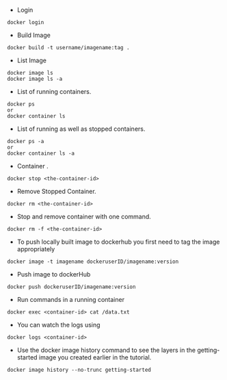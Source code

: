 - Login 
```
docker login
```
- Build Image
```
docker build -t username/imagename:tag .
```
- List Image
```
docker image ls
docker image ls -a
```
- List of running containers.
```
docker ps
or 
docker container ls
```
- List of running as well as stopped containers.
```
docker ps -a
or
docker container ls -a
```
- Container .
```
docker stop <the-container-id>
```

- Remove Stopped Container.
```
docker rm <the-container-id>
```

 - Stop and remove container with one command.
```
docker rm -f <the-container-id>
```

- To push locally built image to dockerhub you first need to tag the image appropriately 
```
docker image -t imagename dockeruserID/imagename:version
```

- Push image to dockerHub
```
docker push dockeruserID/imagename:version
```

- Run commands in a running container 
```
docker exec <container-id> cat /data.txt
```

- You can watch the logs using
```
docker logs <container-id>
```

- Use the docker image history command to see the layers in the getting-started image you created earlier in the tutorial.
```
docker image history --no-trunc getting-started 
```